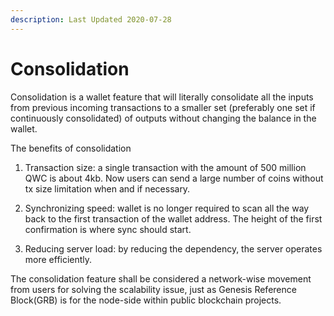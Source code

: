 ```yaml
---
description: Last Updated 2020-07-28
---
```


# Consolidation

Consolidation is a wallet feature that will literally consolidate all the inputs from previous incoming transactions to a smaller set \(preferably one set if continuously consolidated\) of outputs without changing the balance in the wallet.

The benefits of consolidation   
  
1. Transaction size: a single transaction with the amount of 500 million QWC is about 4kb. Now users can send a large number of coins without tx size limitation when and if necessary.

2. Synchronizing speed: wallet is no longer required to scan all the way back to the first transaction of the wallet address. The height of the first confirmation is where sync should start.

3. Reducing server load: by reducing the dependency, the server operates more efficiently. 

The consolidation feature shall be considered a network-wise movement from users for solving the scalability issue, just as Genesis Reference Block\(GRB\) is for the node-side within public blockchain projects.

